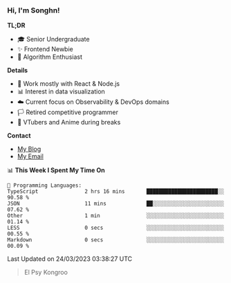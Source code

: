 ### Hi, I'm Songhn!

**TL;DR**

- 🎓 Senior Undergraduate
- ✨ Frontend Newbie
- 🎈 Algorithm Enthusiast

**Details**

- 🎯 Work mostly with React & Node.js
- 📊 Interest in data visualization
- ☁️ Current focus on Observability & DevOps domains
- 🏳️ Retired competitive programmer
- 🍵 VTubers and Anime during breaks

**Contact**
- [My Blog](https://blog.songhn.com)
- [My Email](mailto:nana7mi@duck.com)

<!--START_SECTION:waka-->
📊 **This Week I Spent My Time On** 

```text
💬 Programming Languages: 
TypeScript               2 hrs 16 mins       ███████████████████████░░   90.58 % 
JSON                     11 mins             ██░░░░░░░░░░░░░░░░░░░░░░░   07.62 % 
Other                    1 min               ░░░░░░░░░░░░░░░░░░░░░░░░░   01.14 % 
LESS                     0 secs              ░░░░░░░░░░░░░░░░░░░░░░░░░   00.55 % 
Markdown                 0 secs              ░░░░░░░░░░░░░░░░░░░░░░░░░   00.09 % 
```


 Last Updated on 24/03/2023 03:38:27 UTC
<!--END_SECTION:waka-->

> El Psy Kongroo
